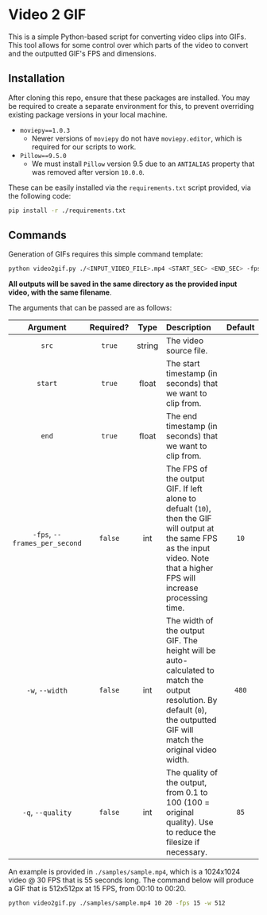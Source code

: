 # Video 2 GIF

This is a simple Python-based script for converting video clips into GIFs. This tool allows for some control over which parts of the video to convert and the outputted GIF's FPS and dimensions.

## Installation

After cloning this repo, ensure that these packages are installed. You may be required to create a separate environment for this, to prevent overriding existing package versions in your local machine.

- `moviepy==1.0.3`
    - Newer versions of `moviepy` do not have `moviepy.editor`, which is required for our scripts to work.
- `Pillow==9.5.0`
    - We must install `Pillow` version 9.5 due to an `ANTIALIAS` property that was removed after version `10.0.0`.

These can be easily installed via the `requirements.txt` script provided, via the following code:

```bash
pip install -r ./requirements.txt
```

## Commands

Generation of GIFs requires this simple command template:

```bash
python video2gif.py ./<INPUT_VIDEO_FILE>.mp4 <START_SEC> <END_SEC> -fps <INT> -w <INT>
```

**All outputs will be saved in the same directory as the provided input video, with the same filename**.

The arguments that can be passed are as follows:

|Argument|Required?|Type|Description|Default|
|:-:|:-:|:-:|:-|:-:|
|`src`|`true`|string|The video source file.||
|`start`|`true`|float|The start timestamp (in seconds) that we want to clip from.||
|`end`|`true`|float|The end timestamp (in seconds) that we want to clip from.||
|`-fps`, `--frames_per_second`|`false`|int|The FPS of the output GIF. If left alone to defualt (`10`), then the GIF will output at the same FPS as the input video. Note that a higher FPS will increase processing time.|`10`|
|`-w`, `--width`|`false`|int|The width of the output GIF. The height will be auto-calculated to match the output resolution. By default (`0`), the outputted GIF will match the original video width.|`480`|
|`-q`, `--quality`|`false`|int|The quality of the output, from 0.1 to 100 (100 = original quality). Use to reduce the filesize if necessary.|`85`|

An example is provided in `./samples/sample.mp4`, which is a 1024x1024 video @ 30 FPS that is 55 seconds long. The command below will produce a GIF that is 512x512px at 15 FPS, from 00:10 to 00:20.

```bash
python video2gif.py ./samples/sample.mp4 10 20 -fps 15 -w 512
```
